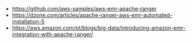 

   * https://github.com/aws-samples/aws-emr-apache-ranger
   * https://dzone.com/articles/apache-ranger-aws-emr-automated-installation-5
   * https://aws.amazon.com/pt/blogs/big-data/introducing-amazon-emr-integration-with-apache-ranger/
